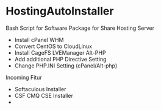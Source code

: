 # HostingAutoInstaller
Bash Script for Software Package for Share Hosting Server
* Install cPanel WHM
* Convert CentOS to CloudLinux
* Install CageFS LVEManager Alt-PHP
* Add additional PHP Directive Setting
* Change PHP.INI Setting (cPanel/Alt-php)

Incoming Fitur
* Softaculous Installer
* CSF CMQ CSE Installer
* 
